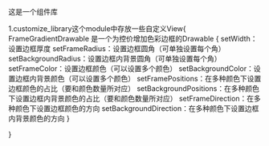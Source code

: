 这是一个组件库

1.customize_library这个module中存放一些自定义View{
  FrameGradientDrawable 是一个为控价增加色彩边框的Drawable
  {
    setWidth：设置边框厚度
    setFrameRadius：设置边框圆角（可单独设置每个角）
    setBackgroundRadius：设置边框内背景圆角（可单独设置每个角）
    setFrameColor：设置边框颜色（可以设置多个颜色）
    setBackgroundColor：设置边框内背景颜色（可以设置多个颜色）
    setFramePositions：在多种颜色下设置边框颜色的占比（要和颜色数量所对应）
    setBackgroundPositions：在多种颜色下设置边框内背景颜色的占比（要和颜色数量所对应）
    setFrameDirection：在多种颜色下设置边框颜色的方向
    setBackgroundDirection：在多种颜色下设置边框内背景颜色的方向
  }
  
}
